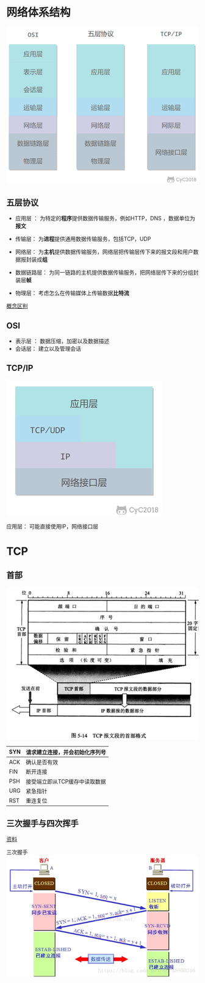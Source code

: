 # 网络体系结构

![-w363](media/16194444211530/16178476069916.png)

## 五层协议

- 应用层 ： 为特定的**程序**提供数据传输服务，例如HTTP，DNS ，数据单位为**报文**

- 传输层： 为**进程**提供通用数据传输服务，包括TCP，UDP

- 网络层： 为**主机**提供数据传输服务，网络层把传输层传下来的报文段和用户数据报封装成**组**

- 数据链路层： 为同一链路的主机提供数据传输服务，把网络层传下来的分组封装层**帧**

- 物理层： 考虑怎么在传输媒体上传输数据**比特流**

[概念区别](https://blog.csdn.net/a3192048/article/details/84671340)

## OSI

- 表示层 ： 数据压缩，加密以及数据描述
- 会话层： 建立以及管理会话

## TCP/IP

![](media/16194444211530/16178489009586.jpg)

应用层： 可能直接使用IP，网络接口层

# TCP

## 首部

![](media/16194444211530/16178745445197.jpg)


| SYN | 请求建立连接，并会初始化序列号 |  
| --- | --- | 
| ACK | 确认是否有效 |  
| FIN | 断开连接 |  
| PSH | 接受端立即从TCP缓存中读取数据 |  
| URG | 紧急指针 |  
| RST | 重连复位 |  


## 三次握手与四次挥手

[资料](https://www.cnblogs.com/bj-mr-li/p/11106390.html)

三次握手
![](media/16194444211530/16178749262326.jpg)
